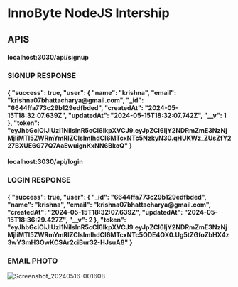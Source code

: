 <h1>InnoByte NodeJS Intership </h1>
<h2>APIS</h2>
<h4>localhost:3030/api/signup</h4>
<h3>SIGNUP RESPONSE</h3>
<h4>{
    "success": true,
    "user": {
        "name": "krishna",
        "email": "krishna07bhattacharya@gmail.com",
        "_id": "6644ffa773c29b129edfbded",
        "createdAt": "2024-05-15T18:32:07.639Z",
        "updatedAt": "2024-05-15T18:32:07.742Z",
        "__v": 1
    },
    "token": "eyJhbGciOiJIUzI1NiIsInR5cCI6IkpXVCJ9.eyJpZCI6IjY2NDRmZmE3NzNjMjliMTI5ZWRmYmRlZCIsImlhdCI6MTcxNTc5NzkyN30.qHUKWz_ZUsZfY227BXUE6G77Q7AaEwuignKxNN6BkoQ"
}</h4>
<h4>localhost:3030/api/login</h4>
<h3>LOGIN RESPONSE</h3>
<h4>{
    "success": true,
    "user": {
        "_id": "6644ffa773c29b129edfbded",
        "name": "krishna",
        "email": "krishna07bhattacharya@gmail.com",
        "createdAt": "2024-05-15T18:32:07.639Z",
        "updatedAt": "2024-05-15T18:36:29.427Z",
        "__v": 2
    },
    "token": "eyJhbGciOiJIUzI1NiIsInR5cCI6IkpXVCJ9.eyJpZCI6IjY2NDRmZmE3NzNjMjliMTI5ZWRmYmRlZCIsImlhdCI6MTcxNTc5ODE4OX0.Ug5tZGfoZbHX4z3wY3mH3OwKCSAr2ciBur32-HJsuA8"
}</h4>

<h3>EMAIL PHOTO</h3>

![Screenshot_20240516-001608](https://github.com/Krishnabhattacharya/InnoByte_nodejs_internship/assets/99496645/ed1d4d01-995e-42a0-a122-45e4d85c71b9)



